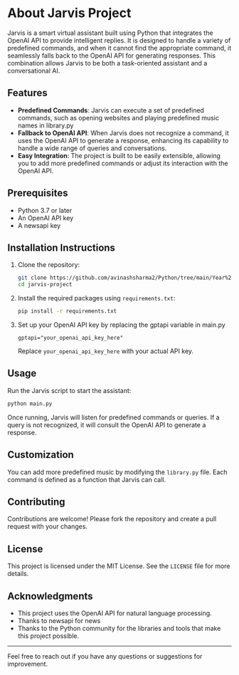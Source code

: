 # About Jarvis Project

Jarvis is a smart virtual assistant built using Python that integrates the OpenAI API to provide intelligent replies. It is designed to handle a variety of predefined commands, and when it cannot find the appropriate command, it seamlessly falls back to the OpenAI API for generating responses. This combination allows Jarvis to be both a task-oriented assistant and a conversational AI.

## Features

- **Predefined Commands**: Jarvis can execute a set of predefined commands, such as opening websites and playing predefined music names in library.py
- **Fallback to OpenAI API**: When Jarvis does not recognize a command, it uses the OpenAI API to generate a response, enhancing its capability to handle a wide range of queries and conversations.
- **Easy Integration**: The project is built to be easily extensible, allowing you to add more predefined commands or adjust its interaction with the OpenAI API.

## Prerequisites

- Python 3.7 or later
- An OpenAI API key
- A newsapi key

## Installation Instructions

1. Clone the repository:
   ```bash
   git clone https://github.com/avinashsharma2/Python/tree/main/Year%202025/Jarvis
   cd jarvis-project
   ```

2. Install the required packages using `requirements.txt`:
   ```bash
   pip install -r requirements.txt
   ```

3. Set up your OpenAI API key by replacing the gptapi variable in main.py
   ```
   gptapi="your_openai_api_key_here"
   ```
   Replace `your_openai_api_key_here` with your actual API key.

## Usage

Run the Jarvis script to start the assistant:
```bash
python main.py
```

Once running, Jarvis will listen for predefined commands or queries. If a query is not recognized, it will consult the OpenAI API to generate a response.

## Customization

You can add more predefined music by modifying the `library.py` file. Each command is defined as a function that Jarvis can call.

## Contributing

Contributions are welcome! Please fork the repository and create a pull request with your changes.

## License

This project is licensed under the MIT License. See the `LICENSE` file for more details.

## Acknowledgments

- This project uses the OpenAI API for natural language processing.
- Thanks to newsapi for news
- Thanks to the Python community for the libraries and tools that make this project possible.

---

Feel free to reach out if you have any questions or suggestions for improvement.

